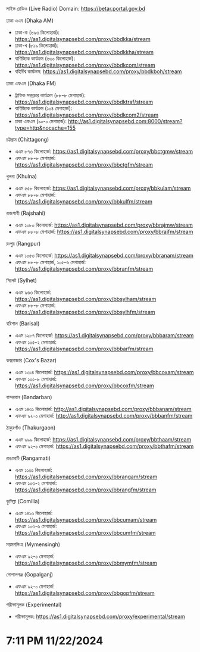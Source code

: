 লাইভ রেডিও (Live Radio) Domain: https://betar.portal.gov.bd

ঢাকা এএম (Dhaka AM)
- ঢাকা-ক (৬৯৩ কিলোহার্জ): https://as1.digitalsynapsebd.com/proxy/bbdkka/stream
- ঢাকা-খ (৮১৯ কিলোহার্জ): https://as1.digitalsynapsebd.com/proxy/bbdkkha/stream
- বাণিজ্যিক কার্যক্রম (৬৩০ কিলোহার্জ): https://as1.digitalsynapsebd.com/proxy/bbdkcom/stream
- বহির্বিশ্ব কার্যক্রম: https://as1.digitalsynapsebd.com/proxy/bbdkboh/stream


ঢাকা এফএম (Dhaka FM)
- ট্রাফিক সম্প্রচার কার্যক্রম (৮৮-৮ মেগাহার্জ): https://as1.digitalsynapsebd.com/proxy/bbdktraf/stream
- বাণিজ্যিক কার্যক্রম (১০৪ মেগাহার্জ): https://as1.digitalsynapsebd.com/proxy/bbdkcom2/stream
- ঢাকা এফএম (৯০-০ মেগাহার্জ): http://as1.digitalsynapsebd.com:8000/stream?type=http&nocache=155


চট্টগ্রাম (Chittagong)
- এএম ৮৭৩ কিলোহার্জ: https://as1.digitalsynapsebd.com/proxy/bbctgmw/stream
- এফএম ৮৮-৮ মেগাহার্জ: https://as1.digitalsynapsebd.com/proxy/bbctgfm/stream


খুলনা (Khulna)
- এএম ৫৫৮ কিলোহার্জ: https://as1.digitalsynapsebd.com/proxy/bbkulam/stream
- এফএম ৮৮-৮ মেগাহার্জ: https://as1.digitalsynapsebd.com/proxy/bbkulfm/stream


রাজশাহী (Rajshahi)
- এএম ১০৮০ কিলোহার্জ: https://as1.digitalsynapsebd.com/proxy/bbrajmw/stream
- এফএম ৮৮-৮ মেগাহার্জ: https://as1.digitalsynapsebd.com/proxy/bbrajfm/stream


রংপুর (Rangpur)
- এএম ১০৫৩ কিলোহার্জ: https://as1.digitalsynapsebd.com/proxy/bbranam/stream
- এফএম ৮৮-৮ মেগাহার্জ, ১০৫-৬ মেগাহার্জ: https://as1.digitalsynapsebd.com/proxy/bbranfm/stream


সিলেট (Sylhet)
- এএম ৯৬৩ কিলোহার্জ: https://as1.digitalsynapsebd.com/proxy/bbsylham/stream
- এফএম ৮৮-৮ মেগাহার্জ: https://as1.digitalsynapsebd.com/proxy/bbsylhfm/stream

বরিশাল (Barisal)
- এএম ১২৮৭ কিলোহার্জ: https://as1.digitalsynapsebd.com/proxy/bbbaram/stream
- এফএম ১০৫-২ মেগাহার্জ: https://as1.digitalsynapsebd.com/proxy/bbbarfm/stream

কক্সবাজার (Cox's Bazar)
- এএম ১৩১৪ কিলোহার্জ: https://as1.digitalsynapsebd.com/proxy/bbcoxam/stream
- এফএম ১০০-৮ মেগাহার্জ: https://as1.digitalsynapsebd.com/proxy/bbcoxfm/stream

বান্দরবান (Bandarban)
- এএম ১৪৩১ কিলোহার্জ: http://as1.digitalsynapsebd.com/proxy/bbbanam/stream
- এফএম ৯২-০ মেগাহার্জ: http://as1.digitalsynapsebd.com/proxy/bbbanfm/stream

ঠাকুরগাঁও (Thakurgaon)
- এএম ৯৯৯ কিলোহার্জ: https://as1.digitalsynapsebd.com/proxy/bbthaam/stream
- এফএম ৯২-০ মেগাহার্জ: https://as1.digitalsynapsebd.com/proxy/bbthafm/stream

রাঙামাটি (Rangamati)
- এএম ১১৬১ কিলোহার্জ: https://as1.digitalsynapsebd.com/proxy/bbrangam/stream
- এফএম ১০৩-২ মেগাহার্জ: https://as1.digitalsynapsebd.com/proxy/bbrangfm/stream

কুমিল্লা (Comilla)
- এএম ১৪১৩ কিলোহার্জ: https://as1.digitalsynapsebd.com/proxy/bbcumam/stream
- এফএম ১০৩-৬ মেগাহার্জ: https://as1.digitalsynapsebd.com/proxy/bbcumfm/stream

ময়মনসিংহ (Mymensingh)
- এফএম ৯২-০ মেগাহার্জ: https://as1.digitalsynapsebd.com/proxy/bbmymfm/stream

গোপালগঞ্জ (Gopalganj)
- এফএম ৯২-০ মেগাহার্জ: https://as1.digitalsynapsebd.com/proxy/bbgopfm/stream

পরীক্ষামূলক (Experimental)
- পরীক্ষামূলক: https://as1.digitalsynapsebd.com/proxy/experimental/stream

# 7:11 PM 11/22/2024


